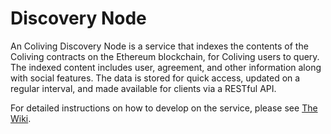 # Discovery Node
An Coliving Discovery Node is a service that indexes the contents of the Coliving contracts on the Ethereum blockchain, for Coliving users to query. The indexed content includes user, agreement, and other information along with social features. The data is stored for quick access, updated on a regular interval, and made available for clients via a RESTful API.

For detailed instructions on how to develop on the service, please see [The Wiki](https://github.com/dgc-network/coliving-protocol/wiki/Discovery-Provider-‐-How-to-run#running-for-development).
